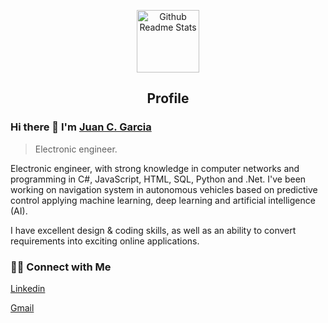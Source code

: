 
<p align="center">
 <img width="100px" src="https://res.cloudinary.com/anuraghazra/image/upload/v1594908242/logo_ccswme.svg" align="center" alt="Github Readme Stats" />
 <h2 align="center">Profile</h2>
</p>

### Hi there 👋 I'm [Juan C. Garcia](https://www.linkedin.com/in/juan-camilo-garcia-carrillo-466412239/)
> Electronic engineer.



<div>
 <p>
Electronic engineer, with strong knowledge in computer networks and programming in C#, JavaScript, HTML, SQL, Python and .Net. I've been working on navigation system in autonomous vehicles based on predictive control applying machine learning, deep learning and artificial intelligence (AI).

I have excellent design & coding skills, as well as an ability to convert requirements into exciting online applications.
</p>
</div>





<h3> 🤝🏻 Connect with Me </h3>


<a href="https://www.linkedin.com/in/juan-camilo-garcia-carrillo-466412239/" target="_blank">Linkedin</a>

<a href="mailto:Juancamilogarcia0930@gmail.com">Gmail</a>
</p>



<!--
**JuanCgarcia09/JuanCgarcia09** is a ✨ _special_ ✨ repository because its `README.md` (this file) appears on your GitHub profile.

Here are some ideas to get you started:

- 🔭 I’m currently working on ...
- 🌱 I’m currently learning ...
- 👯 I’m looking to collaborate on ...
- 🤔 I’m looking for help with ...
- 💬 Ask me about ...
- 📫 How to reach me: ...
- 😄 Pronouns: ...
- ⚡ Fun fact: ...
-->
